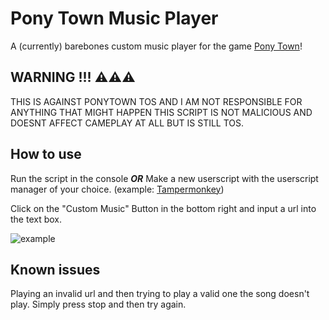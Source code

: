 # Pony Town Music Player

A (currently) barebones custom music player for the game [Pony Town](https://pony.town)!

## WARNING !!! ⚠⚠⚠
THIS IS AGAINST PONYTOWN TOS AND I AM NOT RESPONSIBLE FOR ANYTHING THAT MIGHT HAPPEN
THIS SCRIPT IS NOT MALICIOUS AND DOESNT AFFECT CAMEPLAY AT ALL BUT IS STILL TOS.

## How to use
Run the script in the console ***OR*** Make a new userscript with the userscript manager of your choice.
(example: [Tampermonkey](https://chromewebstore.google.com/detail/tampermonkey/dhdgffkkebhmkfjojejmpbldmpobfkfo))

Click on the "Custom Music" Button in the bottom right and input a url into the text box.

![example](https://duckiz.github.io/NecoDance/example.png)

## Known issues
Playing an invalid url and then trying to play a valid one the song doesn't play.
Simply press stop and then try again.


